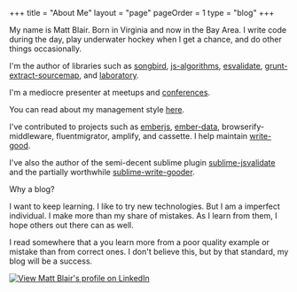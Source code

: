 +++
title = "About Me"
layout = "page"
pageOrder = 1
type = "blog"
+++

My name is Matt Blair. Born in Virginia and now in the Bay Area. I write code during the day, play underwater hockey when I get a chance, and do other things occasionally.

I'm the author of libraries such as [songbird](https://github.com/duereg/songbird), [js-algorithms](https://github.com/duereg/js-algorithms), [esvalidate](https://github.com/duereg/esvalidate), [grunt-extract-sourcemap](https://github.com/duereg/grunt-extract-sourcemap), and [laboratory](https://github.com/duereg/laboratory).

I'm a mediocre presenter at meetups and [conferences](/forwardjs-2016-prezzo/).

You can read about my management style [here](https://github.com/duereg/manager-readme).

I've contributed to projects such as [emberjs](https://github.com/emberjs/ember.js), [ember-data](https://github.com/emberjs/data), browserify-middleware, fluentmigrator, amplify, and cassette. I help maintain [write-good](https://github.com/btford/write-good).

I've also the author of the semi-decent sublime plugin [sublime-jsvalidate](https://github.com/duereg/sublime-jsvalidate) and the partially worthwhile [sublime-write-gooder](https://github.com/duereg/sublime-write-gooder).

Why a blog?

I want to keep learning. I like to try new technologies. But I am a imperfect individual. I make more than my share of mistakes. As I learn from them, I hope others out there can as well.

I read somewhere that a you learn more from a poor quality example or mistake than from correct ones. I don't believe this, but by that standard, my blog will be a success.

[ ![View Matt Blair's profile on LinkedIn](http://www.linkedin.com/img/webpromo/btn_viewmy_160x25.png) ](http://www.linkedin.com/pub/matt-blair/10/74a/345)

